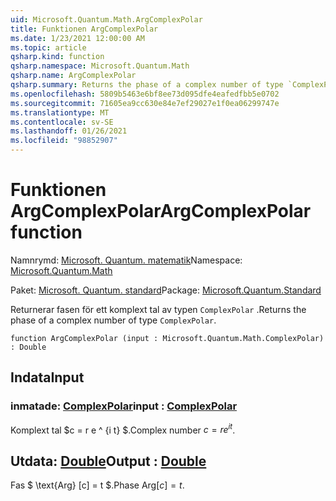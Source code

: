 ```yaml
---
uid: Microsoft.Quantum.Math.ArgComplexPolar
title: Funktionen ArgComplexPolar
ms.date: 1/23/2021 12:00:00 AM
ms.topic: article
qsharp.kind: function
qsharp.namespace: Microsoft.Quantum.Math
qsharp.name: ArgComplexPolar
qsharp.summary: Returns the phase of a complex number of type `ComplexPolar`.
ms.openlocfilehash: 5809b5463e6bf8ee73d095dfe4eafedfbb5e0702
ms.sourcegitcommit: 71605ea9cc630e84e7ef29027e1f0ea06299747e
ms.translationtype: MT
ms.contentlocale: sv-SE
ms.lasthandoff: 01/26/2021
ms.locfileid: "98852907"
---
```

# <a name="argcomplexpolar-function"></a><span data-ttu-id="ac2fe-102">Funktionen ArgComplexPolar</span><span class="sxs-lookup"><span data-stu-id="ac2fe-102">ArgComplexPolar function</span></span>

<span data-ttu-id="ac2fe-103">Namnrymd: [Microsoft. Quantum. matematik](xref:Microsoft.Quantum.Math)</span><span class="sxs-lookup"><span data-stu-id="ac2fe-103">Namespace: [Microsoft.Quantum.Math](xref:Microsoft.Quantum.Math)</span></span>

<span data-ttu-id="ac2fe-104">Paket: [Microsoft. Quantum. standard](https://nuget.org/packages/Microsoft.Quantum.Standard)</span><span class="sxs-lookup"><span data-stu-id="ac2fe-104">Package: [Microsoft.Quantum.Standard](https://nuget.org/packages/Microsoft.Quantum.Standard)</span></span>


<span data-ttu-id="ac2fe-105">Returnerar fasen för ett komplext tal av typen `ComplexPolar` .</span><span class="sxs-lookup"><span data-stu-id="ac2fe-105">Returns the phase of a complex number of type `ComplexPolar`.</span></span>

```qsharp
function ArgComplexPolar (input : Microsoft.Quantum.Math.ComplexPolar) : Double
```


## <a name="input"></a><span data-ttu-id="ac2fe-106">Indata</span><span class="sxs-lookup"><span data-stu-id="ac2fe-106">Input</span></span>

### <a name="input--complexpolar"></a><span data-ttu-id="ac2fe-107">inmatade: [ComplexPolar](xref:Microsoft.Quantum.Math.ComplexPolar)</span><span class="sxs-lookup"><span data-stu-id="ac2fe-107">input : [ComplexPolar](xref:Microsoft.Quantum.Math.ComplexPolar)</span></span>

<span data-ttu-id="ac2fe-108">Komplext tal $c = r e ^ {i t} $.</span><span class="sxs-lookup"><span data-stu-id="ac2fe-108">Complex number $c = r e^{i t}$.</span></span>



## <a name="output--double"></a><span data-ttu-id="ac2fe-109">Utdata: [Double](xref:microsoft.quantum.lang-ref.double)</span><span class="sxs-lookup"><span data-stu-id="ac2fe-109">Output : [Double](xref:microsoft.quantum.lang-ref.double)</span></span>

<span data-ttu-id="ac2fe-110">Fas $ \text{Arg} [c] = t $.</span><span class="sxs-lookup"><span data-stu-id="ac2fe-110">Phase $\text{Arg}[c] = t$.</span></span>